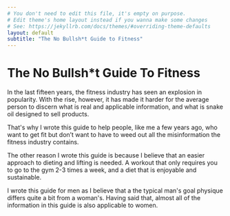 ```yaml
---
# You don't need to edit this file, it's empty on purpose.
# Edit theme's home layout instead if you wanna make some changes
# See: https://jekyllrb.com/docs/themes/#overriding-theme-defaults
layout: default
subtitle: "The No Bullsh*t Guide to Fitness"
---
```

# The No Bullsh*t Guide To Fitness

In the last fifteen years, the fitness industry has seen an explosion in popularity. With the rise, however, it has made it harder for the average person to discern what is real and applicable information, and what is snake oil designed to sell products.

That's why I wrote this guide to help people, like me a few years ago, who want to get fit but don’t want to have to weed out all the misinformation the fitness industry contains.

The other reason I wrote this guide is because I believe that an easier approach to dieting and lifting is needed. A workout that only requires you to go to the gym 2-3 times a week, and a diet that is enjoyable and sustainable.

I wrote this guide for men as I believe that a the typical man's goal physique differs quite a bit from a woman's. Having said that, almost all of the information in this guide is also applicable to women.
